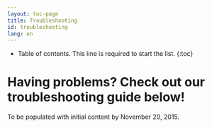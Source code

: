 ```yaml
---
layout: toc-page
title: Troubleshooting
id: troubleshooting
lang: en
---
```


* Table of contents. This line is required to start the list.
{:toc}

# Having problems? Check out our troubleshooting guide below!

To be populated with initial content by November 20, 2015.

